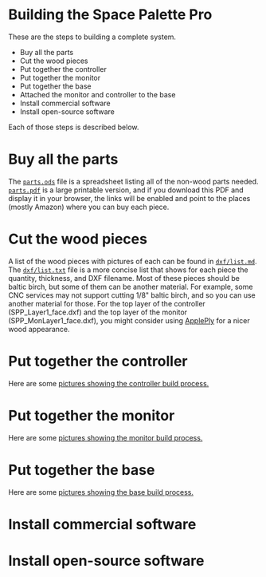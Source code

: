 <h1>Building the Space Palette Pro</h1>
These are the steps to building a complete system.
<p>
<ul>
<li>Buy all the parts
<li>Cut the wood pieces
<li>Put together the controller
<li>Put together the monitor
<li>Put together the base
<li>Attached the monitor and controller to the base
<li>Install commercial software
<li>Install open-source software
</ul>
Each of those steps is described below.
<p>

<h1>Buy all the parts</h1>
The <a href="parts.ods"><code>parts.ods</code></a> file is a
spreadsheet listing all of the non-wood parts needed.
<a href="parts.pdf"><code>parts.pdf</code></a> is a large printable version, and
if you download this PDF and display it in your browser, the links will
be enabled and point to the places (mostly Amazon) where you can buy each piece.

<h1>Cut the wood pieces</h1>
A list of the wood pieces with pictures of each can be found in <a href="../dxf/list.md"><code>dxf/list.md</code></a>.
The <a href="../dxf/list.txt"><code>dxf/list.txt</code></a> file is a more concise list
that shows for each piece the quantity, thickness, and DXF filename.
Most of these pieces should be baltic birch, but some of them can be another material.
For example, some CNC services may not support cutting 1/8" baltic birch, and
so you can use another material for those.
For the top layer of the controller (SPP_Layer1_face.dxf) and the top layer
of the monitor (SPP_MonLayer1_face.dxf), you might consider using
<a href="https://www.buyappleply.com/">ApplePly</a> for a nicer wood appearance.

<h1>Put together the controller</h1>
Here are some <a href="https://photos.app.goo.gl/FhGk2NVdA6P4zqocA">pictures showing the controller build process.</a>
<h1>Put together the monitor</h1>
Here are some <a href="https://photos.app.goo.gl/Fwk42kaN5rRdKyEm8">pictures showing the monitor build process.</a>
<h1>Put together the base</h1>
Here are some <a href="https://photos.app.goo.gl/kpxXuAgzLdUquVTU9">pictures showing the base build process.</a>
<h1>Install commercial software</h1>
<h1>Install open-source software</h1>